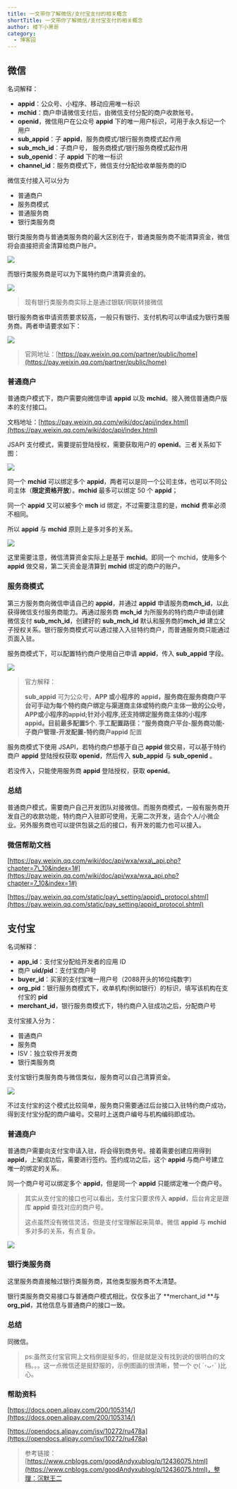 ```yaml
---
title: 一文带你了解微信/支付宝支付的相关概念
shortTitle: 一文带你了解微信/支付宝支付的相关概念
author: 楼下小黑哥
category:
  - 博客园
---
```



## 微信

名词解释：

*   **appid**：公众号、小程序、移动应用唯一标识
*   **mchid**：商户申请微信支付后，由微信支付分配的商户收款账号。
*   **openid**，微信用户在公众号 **appid** 下的唯一用户标识，可用于永久标记一个用户
*   **sub\_appid**：子 **appid**，服务商模式/银行服务商模式起作用
*   **sub\_mch\_id**：子商户号， 服务商模式/银行服务商模式起作用
*   **sub\_openid**：子 **appid** 下的唯一标识
*   **channel\_id**：服务商模式下，微信支付分配给收单服务商的ID

微信支付接入可以分为

*   普通商户
*   服务商模式
*   普通服务商
*   银行类服务商

银行类服务商与普通类服务商的最大区别在于，普通类服务商不能清算资金，微信将会直接把资金清算给商户账户。

![](https://img2020.cnblogs.com/other/1419561/202003/1419561-20200307182820919-1430456766.jpg)

而银行类服务商是可以为下属特约商户清算资金的。

![](https://img2020.cnblogs.com/other/1419561/202003/1419561-20200307182821261-1288199620.jpg)

> 现有银行类服务商实际上是通过银联/网联转接微信

银行服务商省申请资质要求较高，一般只有银行、支付机构可以申请成为银行类服务商。两者申请要求如下：

![](https://img2020.cnblogs.com/other/1419561/202003/1419561-20200307182821423-1778222315.jpg)

> 官网地址：[https://pay.weixin.qq.com/partner/public/home](https://pay.weixin.qq.com/partner/public/home)

### 普通商户

普通商户模式下，商户需要向微信申请 **appid** 以及 **mchid**。接入微信普通商户版本的支付接口。

文档地址：[https://pay.weixin.qq.com/wiki/doc/api/index.html](https://pay.weixin.qq.com/wiki/doc/api/index.html)

JSAPI 支付模式，需要提前登陆授权，需要获取用户的 **openid**。三者关系如下图：

![](https://img2020.cnblogs.com/other/1419561/202003/1419561-20200307182821561-1776141502.jpg)

同一个 **mchid** 可以绑定多个 **appid**，两者可以是同一个公司主体，也可以不同公司主体（**限定资格开放**）。**mchid** 最多可以绑定 50 个 **appid**；

同一个 **appid** 又可以被多个 **mch** id 绑定，不过需要注意的是，**mchid** 费率必须不相同。

所以 **appid** 与 **mchid** 原则上是多对多的关系。

![](https://img2020.cnblogs.com/other/1419561/202003/1419561-20200307182821742-1850849746.jpg)

这里需要注意，微信清算资金实际上是基于 **mchid**。即同一个 mchid，使用多个 **appid** 做交易，第二天资金是清算到 **mchid** 绑定的商户的账户。

### 服务商模式

第三方服务商向微信申请自己的 **appid**，并通过 **appid** 申请服务商**mch\_id**，以此获得微信支付服务商能力。再通过服务商 **mch\_id** 为所服务的特约商户申请创建微信支付 **sub\_mch\_id**，创建好的 **sub\_mch\_id** 默认和服务商的**mch\_id** 建立父子授权关系。银行服务商模式可以通过接入入驻特约商户，而普通服务商只能通过页面入驻。

服务商模式下，可以配置特约商户使用自己申请 **appid**，传入 **sub\_appid** 字段。

![](https://img2020.cnblogs.com/other/1419561/202003/1419561-20200307182821945-514823327.jpg)

> 官方解释：
> 
> **sub\_appid** 可为公众号，**APP **或小程序的 **appid**，服务商在服务商商户平台可手动为每个特约商户绑定与渠道商主体或特约商户主体一致的公众号，APP或小程序的appid;针对小程序,还支持绑定服务商主体的小程序 **appid**。目前最多配置5个. 手工配置路径：”服务商商户平台-服务商功能-子商户管理-开发配置-特约商户**appid** 配置

服务商模式下使用 JSAPI，若特约商户想基于自己 **appid** 做交易，可以基于特约商户 **appid** 登陆授权获取 **openid**，然后传入 **sub\_appid** 与 **sub\_openid** 。

若没传入，只能使用服务商 **appid** 登陆授权，获取 **openid**。

### 总结

普通商户模式，需要商户自己开发团队对接微信。而服务商模式，一般有服务商开发自己的收款功能，特约商户入驻即可使用，无需二次开发，适合个人/小微企业。另外服务商也可以提供包装之后的接口，有开发的能力也可以接入。

### 微信帮助文档

[https://pay.weixin.qq.com/wiki/doc/api/wxa/wxa\_api.php?chapter=7\_10&index=1#](https://pay.weixin.qq.com/wiki/doc/api/wxa/wxa_api.php?chapter=7_10&index=1#)

[https://pay.weixin.qq.com/static/pay\_setting/appid\_protocol.shtml](https://pay.weixin.qq.com/static/pay_setting/appid_protocol.shtml)

## 支付宝

名词解释：

*   **app\_id**：支付宝分配给开发者的应用 ID
*   商户 **uid/pid**：支付宝商户号
*   **buyer\_id**：买家的支付宝唯一用户号（2088开头的16位纯数字）
*   **org\_pid**：银行服务商模式下，收单机构(例如银行）的标识，填写该机构在支付宝的 **pid**
*   **merchant\_id**，银行服务商模式下，特约商户入驻成功之后，分配商户号

支付宝接入分为：

*   普通商户
*   服务商
*   ISV：独立软件开发商
*   银行类服务商

支付宝银行类服务商与微信类似，服务商可以自己清算资金。

![](https://img2020.cnblogs.com/other/1419561/202003/1419561-20200307182822080-1840781475.jpg)

不过支付宝的这个模式比较简单，服务商只需要通过后台接口入驻特约商户成功，得到支付宝分配的商户编号。交易时上送商户编号与机构编码即成功。

### 普通商户

普通商户需要向支付宝申请入驻，将会得到商务号。接着需要创建应用得到 **appid**，上架成功后，需要进行签约。签约成功之后，这个 **appid** 与商户号建立唯一的绑定的关系。

同一个商户号可以绑定多个 **appid**，但是同一个 **appid** 只能绑定唯一个商户号。

> 其实从支付宝的接口也可以看出，支付宝只要求传入 **appid**，后台肯定是跟库 **appid** 查找对应的商户号。
> 
> 这点虽然没有微信灵活，但是支付宝理解起来简单。微信 **appid** 与 **mchid** 多对多的关系，有点复杂。

![](https://img2020.cnblogs.com/other/1419561/202003/1419561-20200307182822284-1436718277.jpg)

### 银行类服务商

这里服务商直接触过银行类服务商，其他类型服务商不太清楚。

银行类服务商交易接口与普通商户模式相比，仅仅多出了 \*\*merchant\_id \*\*与 **org\_pid**，其他信息与普通商户的接口一致。

### 总结

同微信。

> ps:虽然支付宝官网上文档倒是挺多的，但是就是没有找到说的很明白的文档。。。这一点微信还是挺舒服的，示例图画的很清晰，赞一个 ღ( ´･ᴗ･\` )比心。

### 帮助资料

[https://docs.open.alipay.com/200/105314/](https://docs.open.alipay.com/200/105314/)

[https://opendocs.alipay.com/isv/10272/ru478a](https://opendocs.alipay.com/isv/10272/ru478a)



>参考链接：[https://www.cnblogs.com/goodAndyxublog/p/12436075.html](https://www.cnblogs.com/goodAndyxublog/p/12436075.html)，整理：沉默王二
